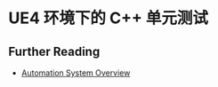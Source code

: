 # UE4 环境下的 C++ 单元测试

## Further Reading

- [Automation System Overview](https://docs.unrealengine.com/en-US/Programming/Automation/index.html)